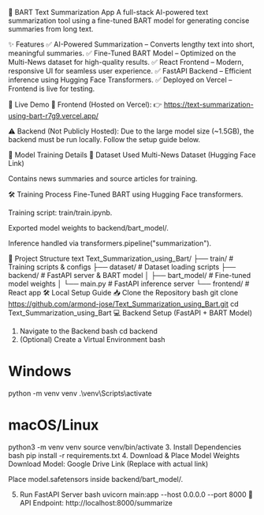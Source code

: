📝 BART Text Summarization App
A full-stack AI-powered text summarization tool using a fine-tuned BART model for generating concise summaries from long text.

✨ Features
✅ AI-Powered Summarization – Converts lengthy text into short, meaningful summaries.
✅ Fine-Tuned BART Model – Optimized on the Multi-News dataset for high-quality results.
✅ React Frontend – Modern, responsive UI for seamless user experience.
✅ FastAPI Backend – Efficient inference using Hugging Face Transformers.
✅ Deployed on Vercel – Frontend is live for testing.

🚀 Live Demo
🔗 Frontend (Hosted on Vercel):
👉 https://text-summarization-using-bart-r7g9.vercel.app/

⚠️ Backend (Not Publicly Hosted):
Due to the large model size (~1.5GB), the backend must be run locally. Follow the setup guide below.

🤖 Model Training Details
📂 Dataset Used
Multi-News Dataset (Hugging Face Link)

Contains news summaries and source articles for training.

🛠️ Training Process
Fine-Tuned BART using Hugging Face transformers.

Training script: train/train.ipynb.

Exported model weights to backend/bart_model/.

Inference handled via transformers.pipeline("summarization").

📁 Project Structure
text
Text_Summarization_using_Bart/
├── train/            # Training scripts & configs
├── dataset/          # Dataset loading scripts
├── backend/          # FastAPI server & BART model
│   ├── bart_model/   # Fine-tuned model weights
│   └── main.py       # FastAPI inference server
└── frontend/         # React app
🛠️ Local Setup Guide
📥 Clone the Repository
bash
git clone https://github.com/armond-jose/Text_Summarization_using_Bart.git
cd Text_Summarization_using_Bart
💻 Backend Setup (FastAPI + BART Model)
1. Navigate to the Backend
bash
cd backend
2. (Optional) Create a Virtual Environment
bash
# Windows
python -m venv venv
.\venv\Scripts\activate

# macOS/Linux
python3 -m venv venv
source venv/bin/activate
3. Install Dependencies
bash
pip install -r requirements.txt
4. Download & Place Model Weights
Download Model: Google Drive Link (Replace with actual link)

Place model.safetensors inside backend/bart_model/.

5. Run FastAPI Server
bash
uvicorn main:app --host 0.0.0.0 --port 8000
🔗 API Endpoint: http://localhost:8000/summarize